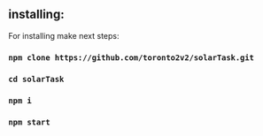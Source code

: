 
## installing:

For installing make next steps:

### `npm clone https://github.com/toronto2v2/solarTask.git`

### `cd solarTask`

### `npm i`

### `npm start`
